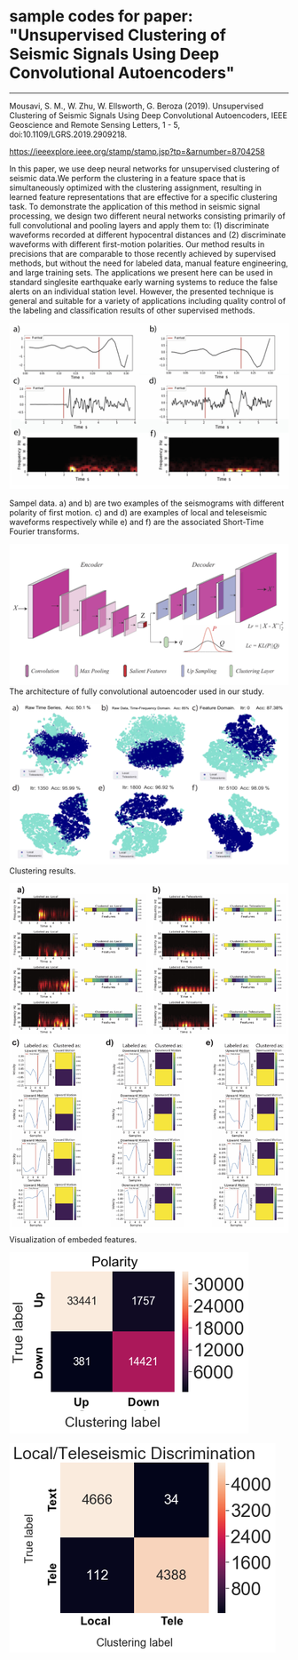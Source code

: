 #   sample codes for paper: "Unsupervised Clustering of Seismic Signals Using Deep Convolutional Autoencoders"
--------------------- ---------------------------------

Mousavi, S. M., W. Zhu, W. Ellsworth, G. Beroza (2019). Unsupervised Clustering of Seismic Signals Using Deep Convolutional Autoencoders, IEEE Geoscience and Remote Sensing Letters, 1 - 5, doi:10.1109/LGRS.2019.2909218.                            
                             
https://ieeexplore.ieee.org/stamp/stamp.jsp?tp=&arnumber=8704258
                             
In this paper, we use deep neural networks for unsupervised
clustering of seismic data.We perform the clustering in a
feature space that is simultaneously optimized with the clustering
assignment, resulting in learned feature representations that
are effective for a specific clustering task. To demonstrate the
application of this method in seismic signal processing, we design
two different neural networks consisting primarily of full convolutional
and pooling layers and apply them to: (1) discriminate
waveforms recorded at different hypocentral distances and (2)
discriminate waveforms with different first-motion polarities. Our
method results in precisions that are comparable to those recently
achieved by supervised methods, but without the need for labeled
data, manual feature engineering, and large training sets. The
applications we present here can be used in standard singlesite
earthquake early warning systems to reduce the false alerts
on an individual station level. However, the presented technique
is general and suitable for a variety of applications including
quality control of the labeling and classification results of other
supervised methods.

![network architecture](Fig_2.jpg)

Sampel data. a) and b) are two examples of the seismograms with different polarity of first motion.
c) and d) are examples of local and teleseismic waveforms respectively while e) and f) are the associated Short-Time Fourier transforms. 

![network architecture](Fig_1.jpg)
The architecture of fully convolutional autoencoder used in our study. 

![clustering results](Fig_3.jpg)
Clustering results. 

![embeded features](Fig_4.jpg)
Visualization of embeded features. 

![embeded features](FigSub_3.png)

![embeded features](FigSub_4.png)

